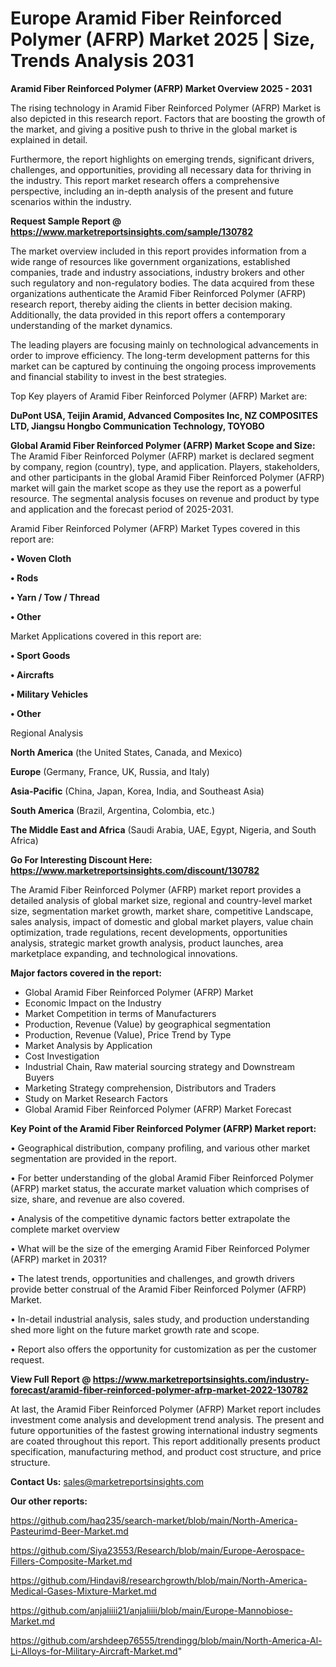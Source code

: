  # Europe Aramid Fiber Reinforced Polymer (AFRP) Market 2025 | Size, Trends Analysis 2031

<Strong> Aramid Fiber Reinforced Polymer (AFRP) Market Overview 2025 - 2031</strong>

The rising technology in Aramid Fiber Reinforced Polymer (AFRP) Market is also depicted in this research report. Factors that are boosting the growth of the market, and giving a positive push to thrive in the global market is explained in detail.

Furthermore, the report highlights on emerging trends, significant drivers, challenges, and opportunities, providing all necessary data for thriving in the industry. This report market research offers a comprehensive perspective, including an in-depth analysis of the present and future scenarios within the industry.

<strong>Request Sample Report @ <a href=https://www.marketreportsinsights.com/sample/130782>https://www.marketreportsinsights.com/sample/130782</a></strong>

The market overview included in this report provides information from a wide range of resources like government organizations, established companies, trade and industry associations, industry brokers and other such regulatory and non-regulatory bodies. The data acquired from these organizations authenticate the Aramid Fiber Reinforced Polymer (AFRP) research report, thereby aiding the clients in better decision making. Additionally, the data provided in this report offers a contemporary understanding of the market dynamics.

The leading players are focusing mainly on technological advancements in order to improve efficiency. The long-term development patterns for this market can be captured by continuing the ongoing process improvements and financial stability to invest in the best strategies.

Top Key players of Aramid Fiber Reinforced Polymer (AFRP) Market are:

<strong>DuPont USA, Teijin Aramid, Advanced Composites Inc, NZ COMPOSITES LTD, Jiangsu Hongbo Communication Technology, TOYOBO</strong>

<strong><b>Global Aramid Fiber Reinforced Polymer (AFRP) Market Scope and Size:</b></strong>
The Aramid Fiber Reinforced Polymer (AFRP) market is declared segment by company, region (country), type, and application. Players, stakeholders, and other participants in the global Aramid Fiber Reinforced Polymer (AFRP) market will gain the market scope as they use the report as a powerful resource. The segmental analysis focuses on revenue and product by type and application and the forecast period of 2025-2031.

Aramid Fiber Reinforced Polymer (AFRP) Market Types covered in this report are:

<strong>• Woven Cloth

• Rods

• Yarn / Tow / Thread

• Other</strong>

Market Applications covered in this report are:

<strong>• Sport Goods

• Aircrafts

• Military Vehicles

• Other</strong> 

Regional Analysis

<strong>North America</strong> (the United States, Canada, and Mexico)

<strong>Europe</strong> (Germany, France, UK, Russia, and Italy)

<strong>Asia-Pacific</strong> (China, Japan, Korea, India, and Southeast Asia)

<strong>South America</strong> (Brazil, Argentina, Colombia, etc.)

<strong>The Middle East and Africa</strong> (Saudi Arabia, UAE, Egypt, Nigeria, and South Africa)

<strong>Go For Interesting Discount Here: <a href=https://www.marketreportsinsights.com/discount/130782>https://www.marketreportsinsights.com/discount/130782</a></strong>

The Aramid Fiber Reinforced Polymer (AFRP) market report provides a detailed analysis of global market size, regional and country-level market size, segmentation market growth, market share, competitive Landscape, sales analysis, impact of domestic and global market players, value chain optimization, trade regulations, recent developments, opportunities analysis, strategic market growth analysis, product launches, area marketplace expanding, and technological innovations.

<strong><b>Major factors covered in the report:</b></strong>
<ul>
  <li>Global Aramid Fiber Reinforced Polymer (AFRP) Market </li>
  <li>Economic Impact on the Industry</li>
  <li>Market Competition in terms of Manufacturers</li>
  <li>Production, Revenue (Value) by geographical segmentation</li>
  <li>Production, Revenue (Value), Price Trend by Type</li>
  <li>Market Analysis by Application</li>
  <li>Cost Investigation</li>
  <li>Industrial Chain, Raw material sourcing strategy and Downstream Buyers</li>
  <li>Marketing Strategy comprehension, Distributors and Traders</li>
  <li>Study on Market Research Factors</li>
  <li>Global Aramid Fiber Reinforced Polymer (AFRP) Market Forecast</li>
</ul>

<strong><b>Key Point of the Aramid Fiber Reinforced Polymer (AFRP) Market report:</b></strong>

• Geographical distribution, company profiling, and various other market segmentation are provided in the report.

• For better understanding of the global Aramid Fiber Reinforced Polymer (AFRP) market status, the accurate market valuation which comprises of size, share, and revenue are also covered.

• Analysis of the competitive dynamic factors better extrapolate the complete market overview

• What will be the size of the emerging Aramid Fiber Reinforced Polymer (AFRP) market in 2031?

• The latest trends, opportunities and challenges, and growth drivers provide better construal of the Aramid Fiber Reinforced Polymer (AFRP) Market.

• In-detail industrial analysis, sales study, and production understanding shed more light on the future market growth rate and scope.

• Report also offers the opportunity for customization as per the customer request.

<strong><b>View Full Report @ <a href=https://www.marketreportsinsights.com/industry-forecast/aramid-fiber-reinforced-polymer-afrp-market-2022-130782>https://www.marketreportsinsights.com/industry-forecast/aramid-fiber-reinforced-polymer-afrp-market-2022-130782</a></b></strong>


At last, the Aramid Fiber Reinforced Polymer (AFRP) Market report includes investment come analysis and development trend analysis. The present and future opportunities of the fastest growing international industry segments are coated throughout this report. This report additionally presents product specification, manufacturing method, and product cost structure, and price structure.

<strong>Contact Us:</strong>
sales@marketreportsinsights.com

<strong>Our other reports:</strong>

<a href=https://github.com/haq235/search-market/blob/main/North-America-Pasteurimd-Beer-Market.md>https://github.com/haq235/search-market/blob/main/North-America-Pasteurimd-Beer-Market.md</a>

<a href=https://github.com/Siya23553/Research/blob/main/Europe-Aerospace-Fillers-Composite-Market.md>https://github.com/Siya23553/Research/blob/main/Europe-Aerospace-Fillers-Composite-Market.md</a>

<a href=https://github.com/Hindavi8/researchgrowth/blob/main/North-America-Medical-Gases-Mixture-Market.md>https://github.com/Hindavi8/researchgrowth/blob/main/North-America-Medical-Gases-Mixture-Market.md</a>

<a href=https://github.com/anjaliiii21/anjaliiii/blob/main/Europe-Mannobiose-Market.md>https://github.com/anjaliiii21/anjaliiii/blob/main/Europe-Mannobiose-Market.md</a>

<a href=https://github.com/arshdeep76555/trendingg/blob/main/North-America-Al-Li-Alloys-for-Military-Aircraft-Market.md>https://github.com/arshdeep76555/trendingg/blob/main/North-America-Al-Li-Alloys-for-Military-Aircraft-Market.md</a>"
